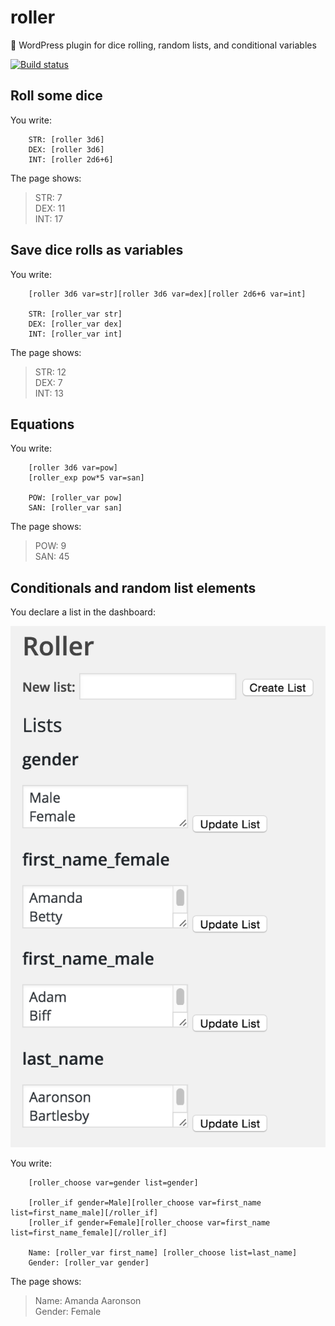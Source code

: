 # roller
🎲 WordPress plugin for dice rolling, random lists, and conditional variables

[![Build status](https://api.travis-ci.org/scotchfield/roller.svg?branch=master)](https://travis-ci.org/scotchfield/roller)

## Roll some dice

You write:

		STR: [roller 3d6]
		DEX: [roller 3d6]
		INT: [roller 2d6+6]

The page shows:

> STR: 7  
> DEX: 11  
> INT: 17

## Save dice rolls as variables

You write:

		[roller 3d6 var=str][roller 3d6 var=dex][roller 2d6+6 var=int]

		STR: [roller_var str]
		DEX: [roller_var dex]
		INT: [roller_var int]

The page shows:

> STR: 12  
> DEX: 7  
> INT: 13

## Equations

You write:

		[roller 3d6 var=pow]
		[roller_exp pow*5 var=san]

		POW: [roller_var pow]
		SAN: [roller_var san]

The page shows:

> POW: 9  
> SAN: 45

## Conditionals and random list elements

You declare a list in the dashboard:

![List selection](screenshots/lists.png)

You write:

		[roller_choose var=gender list=gender]

		[roller_if gender=Male][roller_choose var=first_name list=first_name_male][/roller_if]
		[roller_if gender=Female][roller_choose var=first_name list=first_name_female][/roller_if]

		Name: [roller_var first_name] [roller_choose list=last_name]
		Gender: [roller_var gender]

The page shows:

> Name: Amanda Aaronson  
> Gender: Female
